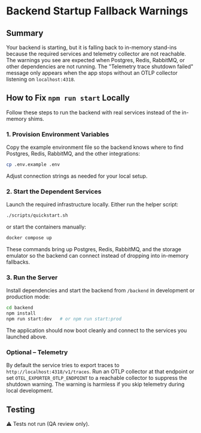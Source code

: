 # Backend Startup Fallback Warnings

## Summary
Your backend is starting, but it is falling back to in-memory stand-ins because the required services and telemetry collector are not reachable. The warnings you see are expected when Postgres, Redis, RabbitMQ, or other dependencies are not running. The "Telemetry trace shutdown failed" message only appears when the app stops without an OTLP collector listening on `localhost:4318`.

## How to Fix `npm run start` Locally
Follow these steps to run the backend with real services instead of the in-memory shims.

### 1. Provision Environment Variables
Copy the example environment file so the backend knows where to find Postgres, Redis, RabbitMQ, and the other integrations:

```bash
cp .env.example .env
```

Adjust connection strings as needed for your local setup.

### 2. Start the Dependent Services
Launch the required infrastructure locally. Either run the helper script:

```bash
./scripts/quickstart.sh
```

or start the containers manually:

```bash
docker compose up
```

These commands bring up Postgres, Redis, RabbitMQ, and the storage emulator so the backend can connect instead of dropping into in-memory fallbacks.

### 3. Run the Server
Install dependencies and start the backend from `/backend` in development or production mode:

```bash
cd backend
npm install
npm run start:dev   # or npm run start:prod
```

The application should now boot cleanly and connect to the services you launched above.

### Optional – Telemetry
By default the service tries to export traces to `http://localhost:4318/v1/traces`. Run an OTLP collector at that endpoint or set `OTEL_EXPORTER_OTLP_ENDPOINT` to a reachable collector to suppress the shutdown warning. The warning is harmless if you skip telemetry during local development.

## Testing
⚠️ Tests not run (QA review only).
